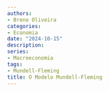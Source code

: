 ```yaml
---
authors:
- Breno Oliveira
categories:
- Economia
date: "2024-10-15"
description: 
series:
- Macroeconomia
tags:
- Mundell-Fleming
title: O Modelo Mundell-Fleming 
---
```


